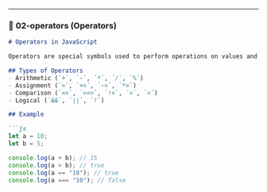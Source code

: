 
---

### 📘 **02-operators (Operators)**
```markdown
# Operators in JavaScript

Operators are special symbols used to perform operations on values and variables.

## Types of Operators
- Arithmetic (`+`, `-`, `*`, `/`, `%`)
- Assignment (`=`, `+=`, `-=`, `*=`)
- Comparison (`==`, `===`, `!=`, `>`, `<`)
- Logical (`&&`, `||`, `!`)

## Example

```js
let a = 10;
let b = 5;

console.log(a + b); // 15
console.log(a > b); // true
console.log(a == "10"); // true
console.log(a === "10"); // false
